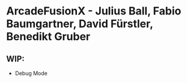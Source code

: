 # ArcadeFusionX - Julius Ball, Fabio Baumgartner, David Fürstler, Benedikt Gruber

## WIP:
- Debug Mode
